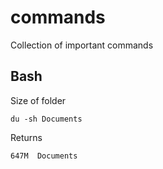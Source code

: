 # commands
Collection of important commands

## Bash

Size of folder
```
du -sh Documents
```
  Returns
  ```
  647M	Documents
  ```
